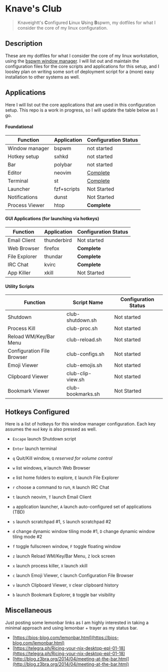 # Knave's Club
> Knaveightt's **C**onfigured **L**inux **U**sing **B**spwm, my dotfiles for
> what I consider the core of my linux configuration.

## Description
These are my dotfiles for what I consider the core of my linux workstation,
using the [bspwm window manager](https://github.com/baskerville/bspwm). I will
list out and maintain the configuration files for the core scripts and
applications for this setup, and I loosley plan on writing some sort of
deployment script for a (more) easy installation to other systems as well. 

## Applications
Here I will list out the core applications that are used in this configuration
setup. This repo is a work in progress, so I will update the table below as I
go.

#### Foundational
| Function | Application | Configuration Status | 
| -------- | ----------- | -------------------- | 
| Window manager | bspwm | not started |
| Hotkey setup | sxhkd | not started |
| Bar | polybar | not started |
| Editor | neovim | [Complete](https://github.com/knaveightt/knaveovim) |
| Terminal | st | [Complete](https://github.com/knaveightt/st-knaveightt-void)
| Launcher | fzf+scripts | Not Started |
| Notifications | dunst | Not Started |
| Process Viewer | htop | **Complete** |

#### GUI Applications (for launching via hotkeys)
| Function | Application | Configuration Status | 
| -------- | ----------- | -------------------- | 
| Email Client | thunderbird | Not started |
| Web Browser | firefox | **Complete** |
| File Explorer | thundar | **Complete** |
| IRC Chat | kvirc | **Complete** |
| App Killer | xkill | Not Started |

#### Utility Scripts
| Function | Script Name | Configuration Status | 
| -------- | ----------- | -------------------- | 
| Shutdown | club-shutdown.sh | Not started |
| Process Kill | club-proc.sh | Not started |
| Reload WM/Key/Bar Menu | club-reload.sh | Not started |
| Configuration File Browser | club-configs.sh | Not started |
| Emoji Viewer | club-emojis.sh | Not started |
| Clipboard Viewer | club-clip-view.sh | Not started |
| Bookmark Viewer | club-bookmarks.sh | Not Started |

## Hotkeys Configured
Here is a list of hotkeys for this window manager configuration. Each key assumes the `mod` key is also pressed as well.
- `Escape` launch Shutdown script
- `Enter` launch terminal
- `q` Quit/Kill window, `Q` *reserved for volume control*
- `w` list windows, `W` launch Web Browser
- `e` list home folders to explore, `E` launch File Explorer
- `r` choose a command to run, `R` launch IRC Chat
- `t` launch neovim, `T` launch Email Client

- `a` application launcher,  `A` launch auto-configured set of applications (TBD)
- `s` launch scratchpad #1, `S` launch scratchpad #2
- `d` change dynamic window tiling mode #1, `D` change dynamic window tiling mode #2
- `f` toggle fullscreen window, `F` toggle floating window

- `z` launch Reload WM/Key/Bar Menu, `Z` lock screen 
- `x` launch process killer, `X` launch xkill
- `c` launch Emoji Viewer, `C` launch Configuration File Browser
- `v` launch Clipboard Viewer, `V` clear clipboard history
- `b` launch Bookmark Explorer, `B` toggle bar visibility

## Miscellaneous
Just posting some lemonbar links as I am highly interested in taking a minimal approach and using lemonbar + trayer as my status bar.
- [https://bios-blog.com/lemonbar.html](https://bios-blog.com/lemonbar.html)
- [https://telegra.ph/Ricing-your-nix-desktop-epI-01-18](https://telegra.ph/Ricing-your-nix-desktop-epI-01-18)
- [http://blog.z3bra.org/2014/04/meeting-at-the-bar.html](http://blog.z3bra.org/2014/04/meeting-at-the-bar.html)

